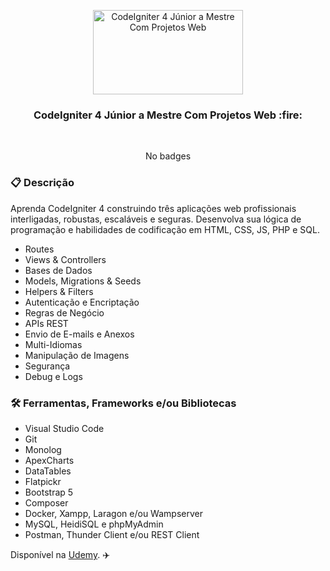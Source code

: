 <p align="center">
    <img src="https://img-c.udemycdn.com/course/240x135/5753276_5602_3.jpg" width="240" height="135" alt="CodeIgniter 4 Júnior a Mestre Com Projetos Web" />
</p>

<h3 align="center">
    CodeIgniter 4 Júnior a Mestre Com Projetos Web :fire:
</h3>

<br>

<div align="center">

No badges

</div>

### :clipboard: Descrição

Aprenda CodeIgniter 4 construindo três aplicações web profissionais interligadas, robustas, escaláveis e seguras. Desenvolva sua lógica de programação e habilidades de codificação em HTML, CSS, JS, PHP e SQL.

-   Routes
-   Views & Controllers
-   Bases de Dados
-   Models, Migrations & Seeds
-   Helpers & Filters
-   Autenticação e Encriptação
-   Regras de Negócio
-   APIs REST
-   Envio de E-mails e Anexos
-   Multi-Idiomas
-   Manipulação de Imagens
-   Segurança
-   Debug e Logs

### :hammer_and_wrench: Ferramentas, Frameworks e/ou Bibliotecas

-   Visual Studio Code
-   Git
-   Monolog
-   ApexCharts
-   DataTables
-   Flatpickr
-   Bootstrap 5
-   Composer
-   Docker, Xampp, Laragon e/ou Wampserver
-   MySQL, HeidiSQL e phpMyAdmin
-   Postman, Thunder Client e/ou REST Client

Disponível na [Udemy](https://www.udemy.com/course/codeigniter-4-junior-a-mestre-com-projetos-web/). :airplane:
